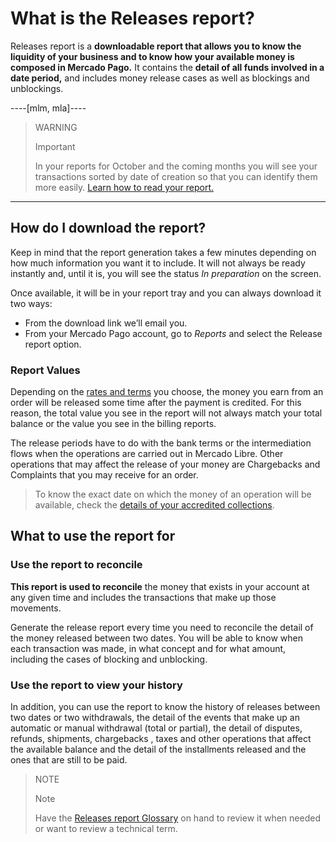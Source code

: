 # What is the Releases report?


Releases report is a **downloadable report that allows you to know the liquidity of your business and to know how your available money is composed in Mercado Pago.** It contains the **detail of all funds involved in a date period,** and includes money release cases as well as blockings and unblockings.

----[mlm, mla]----
> WARNING
>
> Important
>
> In your reports for October and the coming months you will see your transactions sorted by date of creation so that you can identify them more easily. [Learn how to read your report.](https://bit.ly/3zCb1ye)
------------

## How do I download the report?

Keep in mind that the report generation takes a few minutes depending on how much information you want it to include. It will not always be ready instantly and, until it is, you will see the status *In preparation* on the screen.

Once available, it will be in your report tray and you can always download it two ways:

* From the download link we’ll email you.
* From your Mercado Pago account, go to *Reports* and select the Release report option. 

### Report Values

Depending on the [rates and terms](https://www.mercadopago[FAKER][URL][DOMAIN]/settings/release-options) you choose, the money you earn from an order will be released some time after the payment is credited. For this reason, the total value you see in the report will not always match your total balance or the value you see in the billing reports.

The release periods have to do with the bank terms or the intermediation flows when the operations are carried out in Mercado Libre. Other operations that may affect the release of your money are Chargebacks and Complaints that you may receive for an order.


> To know the exact date on which the money of an operation will be available, check the [details of your accredited collections](https://www.mercadopago[FAKER][URL][DOMAIN]/activities/balance).

## What to use the report for

### Use the report to reconcile

**This report is used to reconcile** the money that exists in your account at any given time and includes the transactions that make up those movements. 

Generate the release report every time you need to reconcile the detail of the money released between two dates. You will be able to know when each transaction was made, in what concept and for what amount, including the cases of blocking and unblocking. 

### Use the report to view your history

In addition, you can use the report to know the history of releases between two dates or two withdrawals, the detail of the events that make up an automatic or manual withdrawal (total or partial), the detail of disputes, refunds, shipments, chargebacks , taxes and other operations that affect the available balance and the detail of the installments released and the ones that are still to be paid.

> NOTE
>
> Note
>
> Have the [Releases report Glossary](https://www.mercadopago[FAKER][URL][DOMAIN]/developers/en/guides/additional-content/reports/released-money/glossary) on hand to review it when needed or want to review a technical term.
